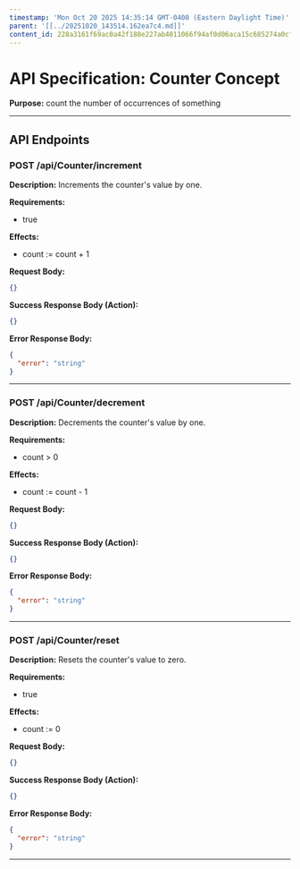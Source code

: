 ```yaml
---
timestamp: 'Mon Oct 20 2025 14:35:14 GMT-0400 (Eastern Daylight Time)'
parent: '[[../20251020_143514.162ea7c4.md]]'
content_id: 228a3161f69ac0a42f188e227ab4011066f94af0d06aca15c685274a0cfb77a3
---
```


# API Specification: Counter Concept

**Purpose:** count the number of occurrences of something

***

## API Endpoints

### POST /api/Counter/increment

**Description:** Increments the counter's value by one.

**Requirements:**

* true

**Effects:**

* count := count + 1

**Request Body:**

```json
{}
```

**Success Response Body (Action):**

```json
{}
```

**Error Response Body:**

```json
{
  "error": "string"
}
```

***

### POST /api/Counter/decrement

**Description:** Decrements the counter's value by one.

**Requirements:**

* count > 0

**Effects:**

* count := count - 1

**Request Body:**

```json
{}
```

**Success Response Body (Action):**

```json
{}
```

**Error Response Body:**

```json
{
  "error": "string"
}
```

***

### POST /api/Counter/reset

**Description:** Resets the counter's value to zero.

**Requirements:**

* true

**Effects:**

* count := 0

**Request Body:**

```json
{}
```

**Success Response Body (Action):**

```json
{}
```

**Error Response Body:**

```json
{
  "error": "string"
}
```

***
